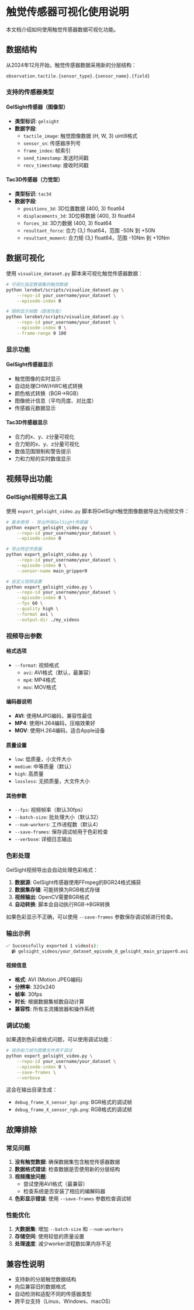 # 触觉传感器可视化使用说明

本文档介绍如何使用触觉传感器数据可视化功能。

## 数据结构

从2024年12月开始，触觉传感器数据采用新的分层结构：

```
observation.tactile.{sensor_type}.{sensor_name}.{field}
```

### 支持的传感器类型

#### GelSight传感器（图像型）
- **类型标识**: `gelsight`
- **数据字段**:
  - `tactile_image`: 触觉图像数据 (H, W, 3) uint8格式
  - `sensor_sn`: 传感器序列号
  - `frame_index`: 帧索引
  - `send_timestamp`: 发送时间戳
  - `recv_timestamp`: 接收时间戳

#### Tac3D传感器（力觉型）
- **类型标识**: `tac3d`
- **数据字段**:
  - `positions_3d`: 3D位置数据 (400, 3) float64
  - `displacements_3d`: 3D位移数据 (400, 3) float64  
  - `forces_3d`: 3D力数据 (400, 3) float64
  - `resultant_force`: 合力 (3,) float64，范围 -50N 到 +50N
  - `resultant_moment`: 合力矩 (3,) float64，范围 -10Nm 到 +10Nm

## 数据可视化

使用 `visualize_dataset.py` 脚本来可视化触觉传感器数据：

```bash
# 可视化指定数据集的触觉数据
python lerobot/scripts/visualize_dataset.py \
    --repo-id your_username/your_dataset \
    --episode-index 0

# 限制显示帧数（提高性能）
python lerobot/scripts/visualize_dataset.py \
    --repo-id your_username/your_dataset \
    --episode-index 0 \
    --frame-range 0 100
```

### 显示功能

#### GelSight传感器显示
- 触觉图像的实时显示
- 自动处理CHW/HWC格式转换
- 颜色格式转换（BGR→RGB）
- 图像统计信息（平均亮度、对比度）
- 传感器元数据显示

#### Tac3D传感器显示
- 合力的x、y、z分量可视化
- 合力矩的x、y、z分量可视化
- 数值范围限制和警告提示
- 力和力矩的实时数值显示

## 视频导出功能

### GelSight视频导出工具

使用 `export_gelsight_video.py` 脚本将GelSight触觉图像数据导出为视频文件：

```bash
# 基本使用 - 导出所有GelSight传感器
python export_gelsight_video.py \
    --repo-id your_username/your_dataset \
    --episode-index 0

# 导出特定传感器
python export_gelsight_video.py \
    --repo-id your_username/your_dataset \
    --episode-index 0 \
    --sensor-name main_gripper0

# 自定义视频设置
python export_gelsight_video.py \
    --repo-id your_username/your_dataset \
    --episode-index 0 \
    --fps 60 \
    --quality high \
    --format avi \
    --output-dir ./my_videos
```

### 视频导出参数

#### 格式选项
- `--format`: 视频格式
  - `avi`: AVI格式（默认，最兼容）
  - `mp4`: MP4格式
  - `mov`: MOV格式

#### 编码器说明
- **AVI**: 使用MJPG编码，兼容性最佳
- **MP4**: 使用H.264编码，压缩效果好
- **MOV**: 使用H.264编码，适合Apple设备

#### 质量设置
- `low`: 低质量，小文件大小
- `medium`: 中等质量（默认）
- `high`: 高质量
- `lossless`: 无损质量，大文件大小

#### 其他参数
- `--fps`: 视频帧率（默认30fps）
- `--batch-size`: 批处理大小（默认32）
- `--num-workers`: 工作进程数（默认4）
- `--save-frames`: 保存调试帧用于色彩检查
- `--verbose`: 详细日志输出

### 色彩处理

GelSight视频导出会自动处理色彩格式：

1. **数据源**: GelSight传感器使用FFmpeg的BGR24格式捕获
2. **数据集存储**: 可能转换为RGB格式存储
3. **视频输出**: OpenCV需要BGR格式
4. **自动转换**: 脚本会自动执行RGB→BGR转换

如果色彩显示不正确，可以使用 `--save-frames` 参数保存调试帧进行检查。

### 输出示例

```bash
✅ Successfully exported 1 video(s):
  📹 gelsight_videos/your_dataset_episode_0_gelsight_main_gripper0.avi (764K)
```

#### 视频信息
- **格式**: AVI (Motion JPEG编码)
- **分辨率**: 320x240
- **帧率**: 30fps
- **时长**: 根据数据集帧数自动计算
- **兼容性**: 所有主流播放器和操作系统

### 调试功能

如果遇到色彩或格式问题，可以使用调试功能：

```bash
# 保存前几帧为图像文件用于调试
python export_gelsight_video.py \
    --repo-id your_username/your_dataset \
    --episode-index 0 \
    --save-frames \
    --verbose
```

这会在输出目录生成：
- `debug_frame_X_sensor_bgr.png`: BGR格式的调试帧
- `debug_frame_X_sensor_rgb.png`: RGB格式的调试帧

## 故障排除

### 常见问题

1. **没有触觉数据**: 确保数据集包含触觉传感器数据
2. **数据格式错误**: 检查数据是否使用新的分层结构
3. **视频播放问题**: 
   - 尝试使用AVI格式（最兼容）
   - 检查系统是否安装了相应的编解码器
4. **色彩显示错误**: 使用 `--save-frames` 参数检查调试帧

### 性能优化

1. **大数据集**: 增加 `--batch-size` 和 `--num-workers`
2. **存储空间**: 使用较低的质量设置
3. **处理速度**: 减少worker进程数如果内存不足

## 兼容性说明

- 支持新的分层触觉数据结构
- 向后兼容旧的数据格式
- 自动检测和适配不同的传感器类型
- 跨平台支持（Linux、Windows、macOS） 